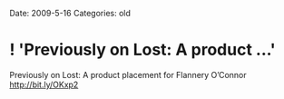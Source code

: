 Date: 2009-5-16
Categories: old

# ! 'Previously on Lost: A product ...'

Previously on Lost: A product placement for Flannery O’Connor <a href="http://bit.ly/OKxp2" rel="nofollow">http://bit.ly/OKxp2</a>
